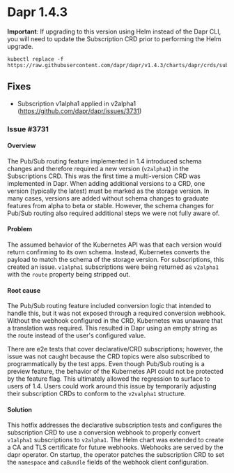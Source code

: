   
# Dapr 1.4.3

**Important**: If upgrading to this version using Helm instead of the Dapr CLI, you will need to update the Subscription CRD prior to performing the Helm upgrade.

```cli
kubectl replace -f https://raw.githubusercontent.com/dapr/dapr/v1.4.3/charts/dapr/crds/subscription.yaml
```

## Fixes

* Subscription v1alpha1 applied in v2alpha1 (https://github.com/dapr/dapr/issues/3731)

### Issue #3731

#### Overview

The Pub/Sub routing feature implemented in 1.4 introduced schema changes and therefore required a new version (`v2alpha1`) in the Subscriptions CRD. This was the first time a multi-version CRD was implemented in Dapr. When adding additional versions to a CRD, one version (typically the latest) must be marked as the storage version. In many cases, versions are added without schema changes to graduate features from alpha to beta or stable. However, the schema changes for Pub/Sub routing also required additional steps we were not fully aware of.

#### Problem

The assumed behavior of the Kubernetes API was that each version would return confirming to its own schema. Instead,  Kubernetes converts the payload to match the schema of the storage version. For subscriptions, this created an issue. `v1alpha1` subscriptions were being returned as `v2alpha1` with the `route` property being stripped out.

#### Root cause

The Pub/Sub routing feature included conversion logic that intended to handle this, but it was not exposed through a required conversion webhook. Without the webhook configured in the CRD, Kubernetes was unaware that a translation was required. This resulted in Dapr using an empty string as the route instead of the user's configured value.

There are e2e tests that cover declarative/CRD subscriptions; however, the issue was not caught because the CRD topics were also subscribed to programmatically by the test apps. Even though Pub/Sub routing is a preview feature, the behavior of the Kubernetes API could not be protected by the feature flag. This ultimately allowed the regression to surface to users of 1.4. Users could work around this issue by temporarily adjusting their subscription CRDs to conform to the `v2valpha1` structure.

#### Solution

This hotfix addresses the declarative subscription tests and configures the subscription CRD to use a conversion webhook to properly convert `v1alpha1` subscriptions to `v2alpha1`. The Helm chart was extended to create a CA and TLS certificate for future webhooks. Webhooks are served by the dapr operator. On startup, the operator patches the subscription CRD to set the `namespace` and `caBundle` fields of the webhook client configuration.
